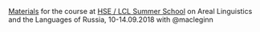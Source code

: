 [Materials](https://agricolamz.github.io/2018_Areal_Patterns/) for the course at [HSE / LCL Summer School](https://ling.hse.ru/indling) on Areal Linguistics and the Languages of Russia, 10-14.09.2018 with @macleginn 
